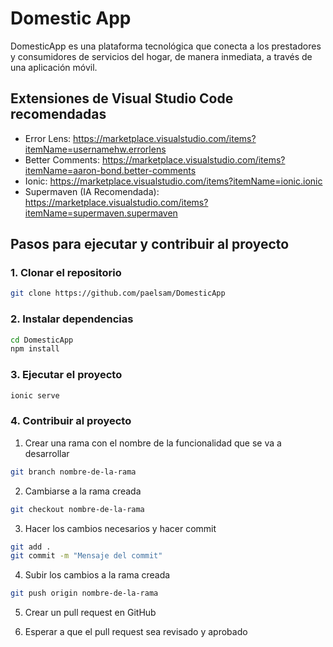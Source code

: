 # Domestic App

 DomesticApp es una plataforma tecnológica que conecta a los prestadores y consumidores de servicios del hogar, de manera inmediata, a través de una aplicación móvil. 

## Extensiones de Visual Studio Code recomendadas

- Error Lens: https://marketplace.visualstudio.com/items?itemName=usernamehw.errorlens
- Better Comments: https://marketplace.visualstudio.com/items?itemName=aaron-bond.better-comments
- Ionic: https://marketplace.visualstudio.com/items?itemName=ionic.ionic
- Supermaven (IA Recomendada): https://marketplace.visualstudio.com/items?itemName=supermaven.supermaven 

## Pasos para ejecutar y contribuir al proyecto

### 1. Clonar el repositorio

```bash
git clone https://github.com/paelsam/DomesticApp
```

### 2. Instalar dependencias

```bash
cd DomesticApp
npm install
```

### 3. Ejecutar el proyecto

```bash
ionic serve
```

### 4. Contribuir al proyecto

1. Crear una rama con el nombre de la funcionalidad que se va a desarrollar

```bash
git branch nombre-de-la-rama
```

2. Cambiarse a la rama creada

```bash
git checkout nombre-de-la-rama
```

3. Hacer los cambios necesarios y hacer commit

```bash
git add .
git commit -m "Mensaje del commit"
```

4. Subir los cambios a la rama creada

```bash
git push origin nombre-de-la-rama
```

5. Crear un pull request en GitHub

6. Esperar a que el pull request sea revisado y aprobado


